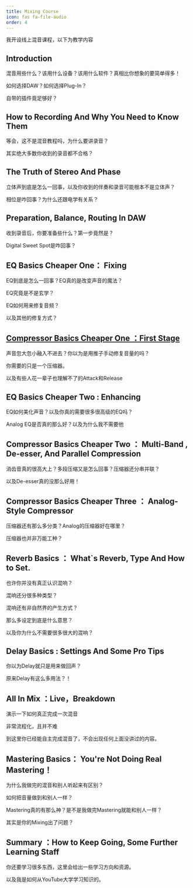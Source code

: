 ```yaml
---
title: Mixing Course
icon: fas fa-file-audio
order: 4
---
```

我开设线上混音课程，以下为教学内容

## Introduction

混音用些什么？该用什么设备？该用什么软件？真相比你想象的要简单得多！

如何选择DAW？如何选择Plug-In？

自带的插件竟足够好？

## How to Recording And Why You Need to Know Them

等会，这不是混音教程吗，为什么要讲录音？

其实绝大多数你收到的录音都不合格？

## The Truth of Stereo And Phase

立体声到底是怎么一回事，以及你收到的伴奏和录音可能根本不是立体声？

相位是咋回事？为什么还跟电学有关系？

## Preparation, Balance, Routing In DAW

收到录音后，你要准备些什么？第一步竟然是？

Digital Sweet Spot是咋回事？

## EQ Basics Cheaper One： Fixing

EQ到底是怎么一回事？EQ真的是改变声音的魔法？

EQ究竟是不是玄学？

EQ如何用来修复音频？

以及其他的修复方式？

## [Compressor Basics Cheaper One ：First Stage](https://us.ddupan.top/slides/compep1.html)

声音忽大忽小融入不进去？你以为是用推子手动修复音量的吗？

你需要的只是一个压缩器。

以及有些人花一辈子也理解不了的Attack和Release

## EQ Basics Cheaper Two : Enhancing

EQ如何美化声音？以及你真的需要很多很高级的EQ吗？

Analog EQ是否真的那么好？以及为什么我不需要他

## Compressor Basics Cheaper Two ： Multi-Band , De-esser, And Parallel Compression

消齿音真的很高大上？多段压缩又是怎么回事？压缩器还分串并联？

以及De-esser真的没那么好用！

## Compressor Basics Cheaper Three ： Analog-Style Compressor

压缩器还有那么多分类？Analog的压缩器好在哪里？

压缩器也并非万能工种？

## Reverb Basics ： What`s Reverb, Type And How to Set.

也许你并没有真正认识混响？

混响还分很多种类型？

混响还有非自然界的产生方式？

那么多设定到底是什么意思？

以及你为什么不需要很多很大的混响？

## Delay Basics : Settings And Some Pro Tips

你以为Delay就只是用来做回声？

原来Delay有这么多用法？！

## All In Mix ：Live，Breakdown

演示一下如何真正完成一次混音

非常流程化，且并不难

到这里你已经能自主完成混音了，不会出现任何上面没讲过的内容。

## Mastering Basics： You're Not Doing Real Mastering！

为什么我做完的混音和别人听起来有区别？

如何把音量做到和别人一样？

Mastering真的有那么神？是不是我做完Mastering就能和别人一样？

其实是你的Mixing出了问题？

## Summary ：How to Keep Going, Some Further Learning Staff

你还要学习很多东西，这里会给出一些学习方向和资源。

以及我是如何从YouTube大学学习知识的。